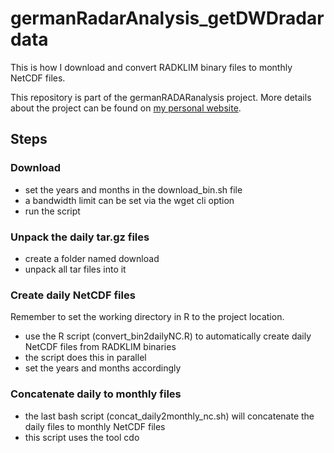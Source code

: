 # germanRadarAnalysis_getDWDradardata

This is how I download and convert RADKLIM binary files to monthly NetCDF files.

This repository is part of the germanRADARanalysis project. More details about the project can be found on [my personal website](https://lochbihler.nl/?page_id=302).

## Steps

### Download
* set the years and months in the download_bin.sh file
* a bandwidth limit can be set via the wget cli option
* run the script

### Unpack the daily tar.gz files
* create a folder named download
* unpack all tar files into it

### Create daily NetCDF files
Remember to set the working directory in R to the project location.

* use the R script (convert_bin2dailyNC.R) to automatically create daily NetCDF files from RADKLIM binaries
* the script does this in parallel
* set the years and months accordingly

### Concatenate daily to monthly files
* the last bash script (concat_daily2monthly_nc.sh) will concatenate the daily files to monthly NetCDF files
* this script uses the tool cdo
